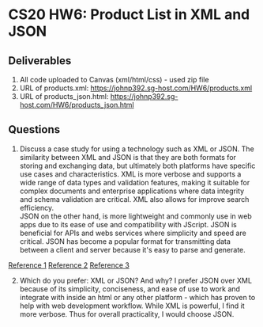 # CS20 HW6: Product List in XML and JSON

## Deliverables
1. All code uploaded to Canvas (xml/html/css) - used zip file
2. URL of products.xml: https://johnp392.sg-host.com/HW6/products.xml
3. URL of products_json.html: https://johnp392.sg-host.com/HW6/products_json.html

## Questions
1. Discuss a case study for using a technology such as XML or JSON.
The similarity between XML and JSON is that they are both formats for storing
and exchanging data, but ultimately both platforms have specific use cases and
characteristics. XML is more verbose and supports a wide range of data types
and validation features, making it suitable for complex documents and
enterprise applications where data integrity and schema validation are
critical. XML also allows for improve search efficiency. <br>
JSON on the other hand, is more lightweight and commonly use in web apps due to
its ease of use and compatibility with JScript. JSON is beneficial for APIs and
webs services where simplicity and speed are critical. JSON has become a
popular format for transmitting data between a client and server because it's
easy to parse and generate.

[Reference 1](https://www.codecademy.com/resources/blog/what-is-xml-used-for/)
[Reference 2](https://aws.amazon.com/what-is/xml/#:~:text=Extensible%20Markup%20Language%20(XML)%20lets,%2C%20and%20third%2Dparty%20applications.)
[Reference 3](https://www.json.org/json-en.html)

2. Which do you prefer: XML or JSON? And why? 
I prefer JSON over XML because of its simplicity, conciseness, and ease of
use to work and integrate with inside an html or any other platform - which
has proven to help with web development workflow. While XML is powerful, I find
it more verbose. Thus for overall practicality, I would choose JSON.
